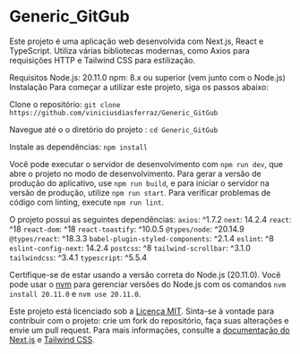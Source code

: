 # Generic_GitGub

Este projeto é uma aplicação web desenvolvida com Next.js, React e TypeScript. Utiliza várias bibliotecas modernas, como Axios para requisições HTTP e Tailwind CSS para estilização.

Requisitos
Node.js: 20.11.0
npm: 8.x ou superior (vem junto com o Node.js)
Instalação
Para começar a utilizar este projeto, siga os passos abaixo:

Clone o repositório:
`git clone https://github.com/viniciusdiasferraz/Generic_GitGub`

Navegue até o o diretório do projeto :
`cd Generic_GitGub`

Instale as dependências:
`npm install`

Você pode executar o servidor de desenvolvimento com `npm run dev`, que abre o projeto no modo de desenvolvimento. Para gerar a versão de produção do aplicativo, use `npm run build`, e para iniciar o servidor na versão de produção, utilize `npm run start`. Para verificar problemas de código com linting, execute `npm run lint`.

O projeto possui as seguintes dependências:
`axios`: ^1.7.2
`next`: 14.2.4
`react`: ^18
`react-dom`: ^18
`react-toastify`: ^10.0.5
`@types/node`: ^20.14.9
`@types/react`: ^18.3.3
`babel-plugin-styled-components`: ^2.1.4
`eslint`: ^8
`eslint-config-next`: 14.2.4
`postcss`: ^8
`tailwind-scrollbar`: ^3.1.0
`tailwindcss`: ^3.4.1
`typescript`: ^5.5.4

Certifique-se de estar usando a versão correta do Node.js (20.11.0). Você pode usar o [nvm](https://github.com/nvm-sh/nvm) para gerenciar versões do Node.js com os comandos `nvm install 20.11.0` e `nvm use 20.11.0`.

Este projeto está licenciado sob a [Licença MIT](LICENSE). Sinta-se à vontade para contribuir com o projeto: crie um fork do repositório, faça suas alterações e envie um pull request. Para mais informações, consulte a [documentação do Next.js](https://nextjs.org/docs) e [Tailwind CSS](https://tailwindcss.com/docs).
